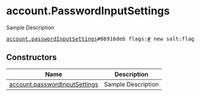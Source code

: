 # account.PasswordInputSettings

Sample Description

<pre>
<a href="../constructor/account.passwordInputSettings">account.passwordInputSettings</a>#86916deb flags:<a href="../type/#.md">#</a> new_salt:flags.0?<a href="../type/bytes.md">bytes</a> new_password_hash:flags.0?<a href="../type/bytes.md">bytes</a> hint:flags.0?<a href="../type/string.md">string</a> email:flags.1?<a href="../type/string.md">string</a> = <a href="../type/account.PasswordInputSettings.md">account.PasswordInputSettings</a>;
</pre>

## Constructors

| Name | Description |
|------|-------------|
| [account.passwordInputSettings](../constructor/account.passwordInputSettings.md) | Sample Description |

